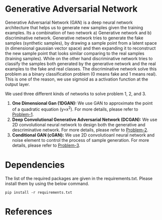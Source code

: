 # Generative Adversarial Network
Generative Adversarial Network (GAN) is a deep neural network architecture that helps us to generate new samples given the training examples. Its a combination of two network a) Generative network and b) discriminative network. Generative network tries to generate the fake samples (synthetic samples), by drawing a sample point from a latent space (n dimensional gaussian vector space) and then expanding it to reconstruct the new sample point that looks similar comparing to the real samples (training samples). While on the other hand discriminative network tries to classify the samples both generated by the generative network and the real examples to the fake and real classes. The discriminative network solve this problem as a binary classification problem (0 means fake and 1 means real). This is one of the reason, we use sigmoid as a activation function at the output layer. 

We used three different kinds of networks to solve problem 1, 2, and 3. 
1. **One Dimensional Gan (1DGAN):** We use GAN to approximate the point of a quadratic equation (y=x<sup>2</sup>). For more details, please refer to [Problem-1](Problem-1.md).
2. **Deep Convolutional Generative Adversarial Network (DCGAN):** We use 2D convolutional neural network to design both the generative and descriminative network. For more details, please refer to [Problem-2](Problem-2.md).  
3. **Conditional GAN (cGAN):** We use 2D convolutioanl neural network and noise element to control the process of sample generation. For more details, please refer to [Problem-3](Problem-3.md).   

# Dependencies
The list of the required packages are given in the requirements.txt. Please install them by using the below command.
```
pip install -r requirements.txt
```

# References




